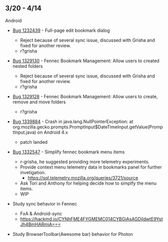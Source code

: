 ## 3/20 - 4/14

Android

- [Bug 1232439](https://bugzilla.mozilla.org/show_bug.cgi?id=1232439) - Full-page edit bookmark dialog 
	- Reject because of several sync issue, discussed with Grisha and fixed for another review.
	- r?grisha
	
- [Bug 1329130](https://bugzilla.mozilla.org/show_bug.cgi?id=1329130) - Fennec Bookmark Management: Allow users to created nested folders
	- Reject because of several sync issue, discussed with Grisha and fixed for another review.
	- r?grisha
	
- [Bug 1329128](https://bugzilla.mozilla.org/show_bug.cgi?id=1329128) - Fennec Bookmark Management: Allow users to create, remove and move folders
	- r?grisha
	
- [Bug 1339884](https://bugzilla.mozilla.org/show_bug.cgi?id=1339884) - Crash in java.lang.NullPointerException: at org.mozilla.gecko.prompts.PromptInput$DateTimeInput.getValue(PromptInput.java) on Android 4.x
	- patch landed
	
- [Bug 1332547](https://bugzilla.mozilla.org/show_bug.cgi?id=1332547) - Simplify fennec bookmark menu items
	- r-grisha, he suggested providing more telemetry experiments.
	- Provide context menu telemetry data in bookmarks panel for further invetigation.
		- https://sql.telemetry.mozilla.org/queries/3721/source
	- Ask Tori and Anthony for helping decide how to simplfy the menu items.
	- WIP
	
- Study sync behavior in Fennec
	- FxA & Android-sync
	- https://hackmd.io/CYNhFME4FYGMEMC014CYBGiAsAGDjIdwtE9YstJh4BmHARmiA===

- Study BrowserToolbar(Awesome bar) behavior for Photon

